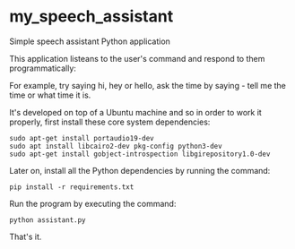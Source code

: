 # my_speech_assistant
Simple speech assistant Python application





This application listeans to the user's command and respond to them programmatically:

For example, try saying hi, hey or hello, ask the time by saying - tell me the time or what time it is.

It's developed on top of a Ubuntu machine and so in order to work it properly, first install these core system dependencies:

	sudo apt-get install portaudio19-dev
	sudo apt install libcairo2-dev pkg-config python3-dev
	sudo apt-get install gobject-introspection libgirepository1.0-dev

Later on, install all the Python dependencies by running the command:

	pip install -r requirements.txt

Run the program by executing the command:

	python assistant.py

That's it.

